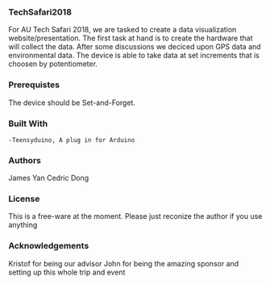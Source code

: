 ### TechSafari2018 ###
For AU Tech Safari 2018, we are tasked to create a data visualization website/presentation. The first task at hand is to create
the hardware that will collect the data. After some discussions we deciced upon GPS data and environmental data. The device is able
to take data at set increments that is choosen by potentiometer.

### Prerequistes ###
The device should be Set-and-Forget.

### Built With ###
	-Teensyduino, A plug in for Arduino
### Authors ###
James
Yan
Cedric
Dong

### License ###
This is a free-ware at the moment. Please just reconize the author if you use anything

### Acknowledgements ###
Kristof for being our advisor
John for being the amazing sponsor and setting up this whole trip and event
